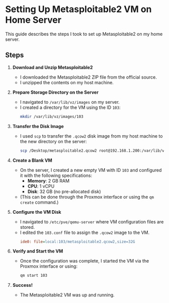 # Setting Up Metasploitable2 VM on Home Server

This guide describes the steps I took to set up Metasploitable2 on my home server.

## Steps

1. **Download and Unzip Metasploitable2**  
   - I downloaded the Metasploitable2 ZIP file from the official source.  
   - I unzipped the contents on my host machine.

2. **Prepare Storage Directory on the Server**  
   - I navigated to `/var/lib/vz/images` on my server.  
   - I created a directory for the VM using the ID `103`:  
     ```bash
     mkdir /var/lib/vz/images/103
     ```

3. **Transfer the Disk Image**  
   - I used `scp` to transfer the `.qcow2` disk image from my host machine to the new directory on the server:  
     ```bash
     scp /Desktop/metasploitable2.qcow2 root@192.168.1.200:/var/lib/vz/images/103/
     ```

4. **Create a Blank VM**  
   - On the server, I created a new empty VM with ID `103` and configured it with the following specifications:
     - **Memory**: 2 GB RAM
     - **CPU**: 1 vCPU
     - **Disk**: 32 GB (no pre-allocated disk)
   - (This can be done through the Proxmox interface or using the `qm create` command.)

5. **Configure the VM Disk**  
   - I navigated to `/etc/pve/qemu-server` where VM configuration files are stored.  
   - I edited the `103.conf` file to assign the `.qcow2` image to the VM.
     ```ini
     ide0: file=local:103/metasploitable2.qcow2,size=32G
     ```

6. **Verify and Start the VM**  
   - Once the configuration was complete, I started the VM via the Proxmox interface or using:
     ```bash
     qm start 103
     ```

7. **Success!**  
   - The Metasploitable2 VM was up and running.
